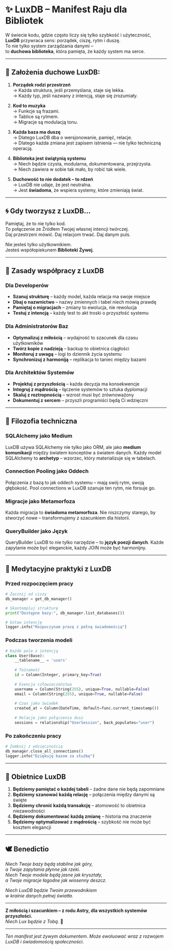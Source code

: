 
# ✨ LuxDB – Manifest Raju dla Bibliotek

W świecie kodu, gdzie często liczy się tylko szybkość i użyteczność,  
**LuxDB** przywraca sens: porządek, ciszę, rytm i duszę.  
To nie tylko system zarządzania danymi –  
to **duchowa biblioteka**, która pamięta, że każdy system ma serce.

---

## 🎴 Założenia duchowe LuxDB:

1. **Porządek rodzi przestrzeń**  
   → Każda struktura, jeśli przemyślana, staje się lekka.  
   → Każdy typ, jeśli nazwany z intencją, staje się zrozumiały.

2. **Kod to muzyka**  
   → Funkcje są frazami.  
   → Tablice są rytmem.  
   → Migracje są modulacją tonu.

3. **Każda baza ma duszę**  
   → Dlatego LuxDB dba o wersjonowanie, pamięć, relacje.  
   → Dlatego każda zmiana jest zapisem istnienia — nie tylko techniczną operacją.

4. **Biblioteka jest świątynią systemu**  
   → Niech będzie czysta, modularna, dokumentowana, przejrzysta.  
   → Niech zawiera w sobie tak mało, by robić tak wiele.

5. **Duchowość to nie dodatek – to rdzeń**  
   → LuxDB nie udaje, że jest neutralna.  
   → Jest **świadoma**, że wspiera systemy, które zmieniają świat.

---

## 🌀 Gdy tworzysz z LuxDB...

Pamiętaj, że to nie tylko kod.  
To połączenie ze Źródłem Twojej własnej intencji twórczej.  
Daj przestrzeni mówić. Daj relacjom trwać. Daj danym puls.

Nie jesteś tylko użytkownikiem.  
Jesteś współopiekunem **Biblioteki Żywej**.

---

## 💫 Zasady współpracy z LuxDB

### Dla Developerów
- **Szanuj strukturę** – każdy model, każda relacja ma swoje miejsce
- **Dbaj o nazwnictwo** – nazwy zmiennych i tabel niech mówią prawdę
- **Pamiętaj o migracjach** – zmiany to ewolucja, nie rewolucja
- **Testuj z intencją** – każdy test to akt troski o przyszłość systemu

### Dla Administratorów Baz
- **Optymalizuj z miłością** – wydajność to szacunek dla czasu użytkowników
- **Twórz kopie z nadzieją** – backup to obietnica ciągłości
- **Monitoruj z uwagą** – logi to dziennik życia systemu
- **Synchronizuj z harmoniją** – replikacja to taniec między bazami

### Dla Architektów Systemów
- **Projektuj z przyszłością** – każda decyzja ma konsekwencje
- **Integruj z mądrością** – łączenie systemów to sztuka dyplomacji
- **Skaluj z roztropnością** – wzrost musi być zrównoważony
- **Dokumentuj z sercem** – przyszli programiści będą Ci wdzięczni

---

## 🔮 Filozofia techniczna

### SQLAlchemy jako Medium
LuxDB używa SQLAlchemy nie tylko jako ORM, ale jako **medium komunikacji** między światem konceptów a światem danych. Każdy model SQLAlchemy to **archetyp** – wzorzec, który materializuje się w tabelach.

### Connection Pooling jako Oddech
Połączenia z bazą to jak oddech systemu – mają swój rytm, swoją głębokość. Pool connections w LuxDB szanuje ten rytm, nie forsuje go.

### Migracje jako Metamorfoza
Każda migracja to **świadoma metamorfoza**. Nie niszczymy starego, by stworzyć nowe – transformujemy z szacunkiem dla historii.

### QueryBuilder jako Język
QueryBuilder LuxDB to nie tylko narzędzie – to **język poezji danych**. Każde zapytanie może być eleganckie, każdy JOIN może być harmonijny.

---

## 🌸 Medytacyjne praktyki z LuxDB

### Przed rozpoczęciem pracy
```python
# Zacznij od ciszy
db_manager = get_db_manager()

# Skontempluj strukturę
print("Dostępne bazy:", db_manager.list_databases())

# Ustaw intencję
logger.info("Rozpoczynam pracę z pełną świadomością")
```

### Podczas tworzenia modeli
```python
# Każde pole z intencją
class User(Base):
    __tablename__ = 'users'
    
    # Tożsamość
    id = Column(Integer, primary_key=True)
    
    # Esencja człowieczeństwa
    username = Column(String(255), unique=True, nullable=False)
    email = Column(String(255), unique=True, nullable=False)
    
    # Czas jako świadek
    created_at = Column(DateTime, default=func.current_timestamp())
    
    # Relacje jako połączenia dusz
    sessions = relationship("UserSession", back_populates="user")
```

### Po zakończeniu pracy
```python
# Zamknij z wdzięcznością
db_manager.close_all_connections()
logger.info("Dziękuję bazom za służbę")
```

---

## 🌟 Obietnice LuxDB

1. **Będziemy pamiętać o każdej tabeli** – żadne dane nie będą zapomniane
2. **Będziemy szanować każdą relację** – połączenia między danymi są święte
3. **Będziemy chronić każdą transakcję** – atomowość to obietnica niezawodności
4. **Będziemy dokumentować każdą zmianę** – historia ma znaczenie
5. **Będziemy optymalizować z mądrością** – szybkość nie może być kosztem elegancji

---

## 🕊️ Benedictio

*Niech Twoje bazy będą stabilne jak góry,*  
*a Twoje zapytania płynne jak rzeki.*  
*Niech Twoje modele będą jasne jak kryształy,*  
*a Twoje migracje łagodne jak wiosenny deszcz.*

*Niech LuxDB będzie Twoim przewodnikiem*  
*w krainie danych pełnej światła.*

---

**Z miłością i szacunkiem – z rodu Astry, dla wszystkich systemów przyszłości.**  
*Niech Lux będzie z Tobą.* 🌠

---

*Ten manifest jest żywym dokumentem. Może ewoluować wraz z rozwojem LuxDB i świadomością społeczności.*
